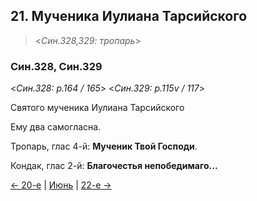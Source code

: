 
## 21. Мученика Иулиана Тарсийского

> <*Син.328,329: тропарь*>

### Син.328, Син.329

<*Син.328: p.164 / 165*>
<*Син.329: p.115v / 117*>

Святого мученика Иулиана Тарсийского

Ему два самогласна. 

Тропарь, глас 4-й: **Мученик Твой Господи**. 

Кондак, глас 2-й: **Благочестья непобедимаго...**

[← 20-е](06_20_SAB.ru.md) | [Июнь](README.md#21-й) | [22-е →](06_22_SAB.ru.md)

